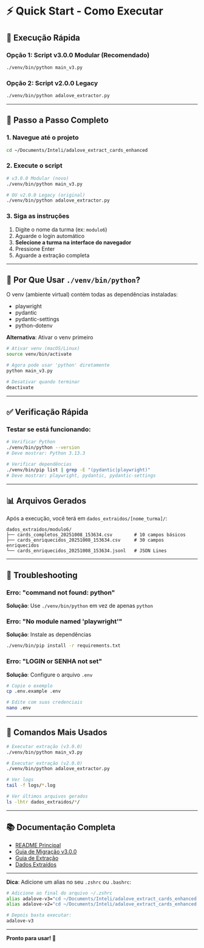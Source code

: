 # ⚡ Quick Start - Como Executar

## 🚀 Execução Rápida

### Opção 1: Script v3.0.0 Modular (Recomendado)

```bash
./venv/bin/python main_v3.py
```

### Opção 2: Script v2.0.0 Legacy

```bash
./venv/bin/python adalove_extractor.py
```

---

## 📝 Passo a Passo Completo

### 1. Navegue até o projeto

```bash
cd ~/Documents/Inteli/adalove_extract_cards_enhanced
```

### 2. Execute o script

```bash
# v3.0.0 Modular (novo)
./venv/bin/python main_v3.py

# OU v2.0.0 Legacy (original)
./venv/bin/python adalove_extractor.py
```

### 3. Siga as instruções

1. Digite o nome da turma (ex: `modulo6`)
2. Aguarde o login automático
3. **Selecione a turma na interface do navegador**
4. Pressione Enter
5. Aguarde a extração completa

---

## 🔧 Por Que Usar `./venv/bin/python`?

O venv (ambiente virtual) contém todas as dependências instaladas:
- playwright
- pydantic
- pydantic-settings
- python-dotenv

**Alternativa**: Ativar o venv primeiro

```bash
# Ativar venv (macOS/Linux)
source venv/bin/activate

# Agora pode usar 'python' diretamente
python main_v3.py

# Desativar quando terminar
deactivate
```

---

## ✅ Verificação Rápida

### Testar se está funcionando:

```bash
# Verificar Python
./venv/bin/python --version
# Deve mostrar: Python 3.13.3

# Verificar dependências
./venv/bin/pip list | grep -E "(pydantic|playwright)"
# Deve mostrar: playwright, pydantic, pydantic-settings
```

---

## 📊 Arquivos Gerados

Após a execução, você terá em `dados_extraidos/[nome_turma]/`:

```
dados_extraidos/modulo6/
├── cards_completos_20251008_153634.csv        # 10 campos básicos
├── cards_enriquecidos_20251008_153634.csv     # 30 campos enriquecidos
└── cards_enriquecidos_20251008_153634.jsonl   # JSON Lines
```

---

## 🐛 Troubleshooting

### Erro: "command not found: python"

**Solução**: Use `./venv/bin/python` em vez de apenas `python`

### Erro: "No module named 'playwright'"

**Solução**: Instale as dependências

```bash
./venv/bin/pip install -r requirements.txt
```

### Erro: "LOGIN or SENHA not set"

**Solução**: Configure o arquivo `.env`

```bash
# Copie o exemplo
cp .env.example .env

# Edite com suas credenciais
nano .env
```

---

## 🎯 Comandos Mais Usados

```bash
# Executar extração (v3.0.0)
./venv/bin/python main_v3.py

# Executar extração (v2.0.0)
./venv/bin/python adalove_extractor.py

# Ver logs
tail -f logs/*.log

# Ver últimos arquivos gerados
ls -lhtr dados_extraidos/*/
```

---

## 📚 Documentação Completa

- [README Principal](./README.md)
- [Guia de Migração v3.0.0](./MIGRATION_v3.md)
- [Guia de Extração](./documents/GUIA_EXTRACAO.md)
- [Dados Extraídos](./documents/DADOS_EXTRAIDOS.md)

---

**Dica**: Adicione um alias no seu `.zshrc` ou `.bashrc`:

```bash
# Adicione ao final do arquivo ~/.zshrc
alias adalove-v3="cd ~/Documents/Inteli/adalove_extract_cards_enhanced && ./venv/bin/python main_v3.py"
alias adalove-v2="cd ~/Documents/Inteli/adalove_extract_cards_enhanced && ./venv/bin/python adalove_extractor.py"

# Depois basta executar:
adalove-v3
```

---

**Pronto para usar! 🚀**








